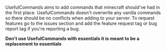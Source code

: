 UsefulCommands aims to add commands that minecraft should've had in the first place. UsefulCommands doesn't overwrite any vanilla commands so there should be no conflicts when adding to your server. To request features go to the issues section and add the feature request tag or bug report tag if you're reporting a bug.

**Don't use UsefulCommands with essentials it is meant to be a replacement to essentials**